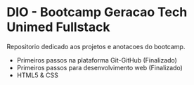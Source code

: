 # DIO - Bootcamp Geracao Tech Unimed Fullstack
Repositorio dedicado aos projetos e anotacoes do bootcamp.

- Primeiros passos na plataforma Git-GitHub (Finalizado)
- Primeiros passos para desenvolvimento web (Finalizado)
- HTML5 & CSS